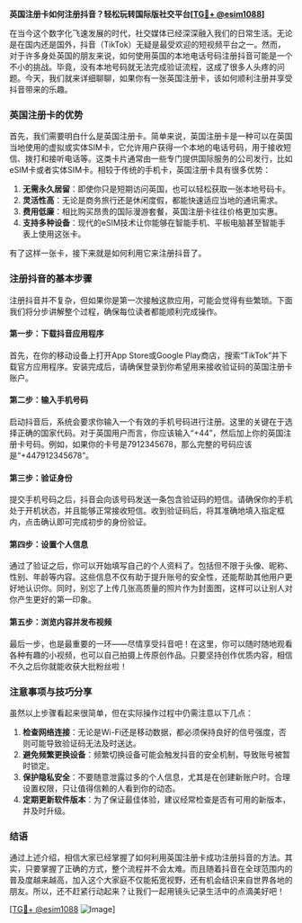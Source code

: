 **英国注册卡如何注册抖音？轻松玩转国际版社交平台[[TG💪+ @esim1088](https://t.me/s/esim1088)]**

在当今这个数字化飞速发展的时代，社交媒体已经深深融入我们的日常生活。无论是在国内还是国外，抖音（TikTok）无疑是最受欢迎的短视频平台之一。然而，对于许多身处英国的朋友来说，如何使用英国的本地电话号码注册抖音可能是一个不小的挑战。毕竟，没有本地号码就无法完成验证流程，这成了很多人头疼的问题。今天，我们就来详细聊聊，如果你有一张英国注册卡，该如何顺利注册并享受抖音带来的乐趣。

### 英国注册卡的优势

首先，我们需要明白什么是英国注册卡。简单来说，英国注册卡是一种可以在英国当地使用的虚拟或实体SIM卡，它允许用户获得一个本地的电话号码，用于接收短信、拨打和接听电话等。这类卡片通常由一些专门提供国际服务的公司发行，比如eSIM卡或者实体SIM卡。相较于传统的手机卡，英国注册卡具有很多优势：

1. **无需永久居留**：即使你只是短期访问英国，也可以轻松获取一张本地号码卡。
2. **灵活性高**：无论是商务旅行还是休闲度假，都能快速适应当地的通讯需求。
3. **费用低廉**：相比购买昂贵的国际漫游套餐，英国注册卡往往价格更加实惠。
4. **支持多种设备**：现代的eSIM技术让你能够在智能手机、平板电脑甚至智能手表上使用这张卡。

有了这样一张卡，接下来就是如何利用它来注册抖音了。

### 注册抖音的基本步骤

注册抖音并不复杂，但如果你是第一次接触这款应用，可能会觉得有些繁琐。下面我们将分步讲解整个过程，确保每位读者都能顺利完成操作。

#### 第一步：下载抖音应用程序
首先，在你的移动设备上打开App Store或Google Play商店，搜索“TikTok”并下载官方应用程序。安装完成后，请确保登录到你希望用来接收验证码的英国注册卡账户。

#### 第二步：输入手机号码
启动抖音后，系统会要求你输入一个有效的手机号码进行注册。这里的关键在于选择正确的国家代码。对于英国用户而言，你应该输入“+44”，然后加上你的英国注册卡号码。例如，如果你的卡号是7912345678，那么完整的号码应该是“+447912345678”。

#### 第三步：验证身份
提交手机号码之后，抖音会向该号码发送一条包含验证码的短信。请确保你的手机处于开机状态，并且能够正常接收短信。收到验证码后，将其准确地填入指定框内，点击确认即可完成初步的身份验证。

#### 第四步：设置个人信息
通过了验证之后，你可以开始填写自己的个人资料了。包括但不限于头像、昵称、性别、年龄等内容。这些信息不仅有助于提升账号的安全性，还能帮助其他用户更好地认识你。同时，别忘了上传几张高质量的照片作为封面图，这样可以让别人对你产生更好的第一印象。

#### 第五步：浏览内容并发布视频
最后一步，也是最重要的一环——尽情享受抖音吧！在这里，你可以随时随地观看各种有趣的小视频，也可以自己拍摄上传原创作品。只要坚持创作优质内容，相信不久之后你就能收获大批粉丝啦！

### 注意事项与技巧分享

虽然以上步骤看起来很简单，但在实际操作过程中仍需注意以下几点：

1. **检查网络连接**：无论是Wi-Fi还是移动数据，都必须保持良好的信号强度，否则可能导致验证码无法及时送达。
2. **避免频繁更换设备**：频繁切换设备可能会触发抖音的安全机制，导致账号被暂时锁定。
3. **保护隐私安全**：不要随意泄露过多的个人信息，尤其是在创建新账户时。合理设置权限，只让值得信赖的人看到你的动态。
4. **定期更新软件版本**：为了保证最佳体验，建议经常检查是否有可用的新版本，并及时升级。

### 结语

通过上述介绍，相信大家已经掌握了如何利用英国注册卡成功注册抖音的方法。其实，只要掌握了正确的方式，整个流程并不会太难。而且随着抖音在全球范围内的普及度越来越高，加入这个大家庭不仅能拓宽视野，还有机会结识来自世界各地的朋友。所以，还不赶紧行动起来？让我们一起用镜头记录生活中的点滴美好吧！

[[TG💪+ @esim1088](https://t.me/s/esim1088) ![Image](https://i.postimg.cc/4NQfJmqS/Snipaste-2025-05-13-00-14-12.png)]